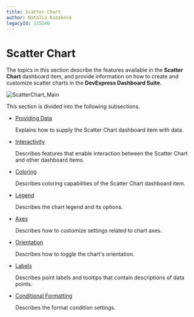 ```yaml
---
title: Scatter Chart
author: Natalia Kazakova
legacyId: 115246
---
```

# Scatter Chart
The topics in this section describe the features available in the **Scatter Chart** dashboard item, and provide information on how to create and customize scatter charts in the **DevExpress Dashboard Suite**.

![ScatterChart_Main](../../../images/img120189.png)

This section is divided into the following subsections.
* [Providing Data](scatter-chart/providing-data.md)
	
	Explains how to supply the Scatter Chart dashboard item with data.
* [Interactivity](scatter-chart/interactivity.md)
	
	Describes features that enable interaction between the Scatter Chart and other dashboard items.
* [Coloring](scatter-chart/coloring.md)
	
	Describes coloring capabilities of the Scatter Chart dashboard item.
* [Legend](scatter-chart/legend.md)
	
	Describes the chart legend and its options.
* [Axes](scatter-chart/axes.md)
	
	Describes how to customize settings related to chart axes.
* [Orientation](scatter-chart/orientation.md)
	
	Describes how to toggle the chart's orientation.
* [Labels](scatter-chart/labels.md)
	
	Describes point labels and tooltips that contain descriptions of data points.
* [Conditional Formatting](scatter-chart/conditional-formatting.md)

	Describes the format condition settings.